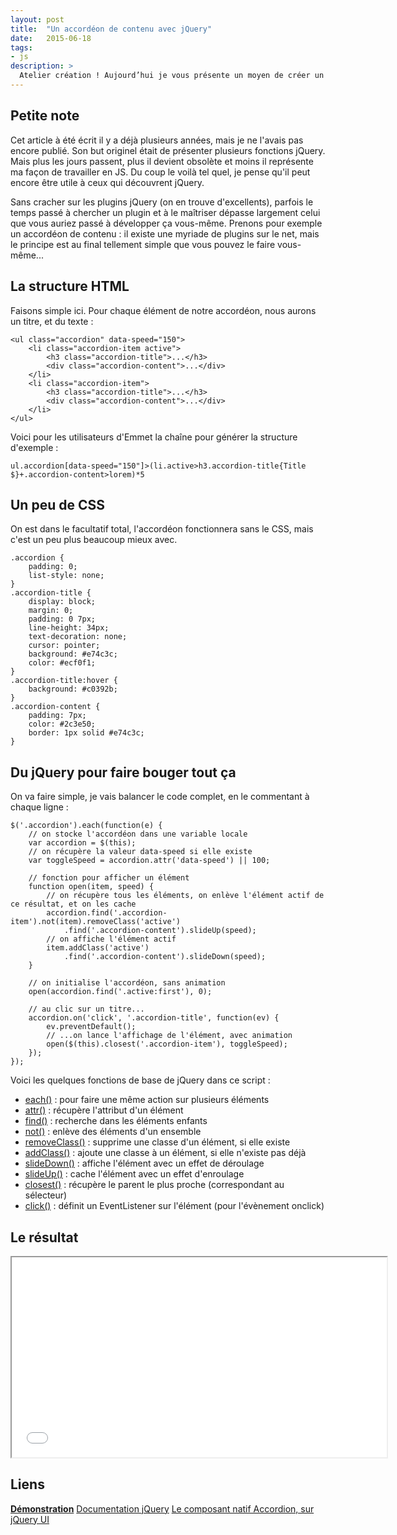 ```yaml
---
layout: post
title:  "Un accordéon de contenu avec jQuery"
date:   2015-06-18
tags:
- js
description: >
  Atelier création ! Aujourd’hui je vous présente un moyen de créer un accordéon de contenu à la main.
---
```


## Petite note

Cet article à été écrit il y a déjà plusieurs années, mais je ne l'avais pas encore publié. Son but originel était de présenter plusieurs fonctions jQuery. Mais plus les jours passent, plus il devient obsolète et moins il représente ma façon de travailler en JS. Du coup le voilà tel quel, je pense qu'il peut encore être utile à ceux qui découvrent jQuery.

Sans cracher sur les plugins jQuery (on en trouve d'excellents), parfois le temps passé à chercher un plugin et à le maîtriser dépasse largement celui que vous auriez passé à développer ça vous-même. Prenons pour exemple un accordéon de contenu : il existe une myriade de plugins sur le net, mais le principe est au final tellement simple que vous pouvez le faire vous-même...

## La structure HTML

Faisons simple ici.
Pour chaque élément de notre accordéon, nous aurons un titre, et du texte :

	<ul class="accordion" data-speed="150">
		<li class="accordion-item active">
			<h3 class="accordion-title">...</h3>
			<div class="accordion-content">...</div>
		</li>
		<li class="accordion-item">
			<h3 class="accordion-title">...</h3>
			<div class="accordion-content">...</div>
		</li>
	</ul>

Voici pour les utilisateurs d'Emmet la chaîne pour générer la structure d'exemple :

	ul.accordion[data-speed="150"]>(li.active>h3.accordion-title{Title $}+.accordion-content>lorem)*5

## Un peu de CSS

On est dans le facultatif total, l'accordéon fonctionnera sans le CSS, mais c'est un peu plus beaucoup mieux avec.

	.accordion {
		padding: 0;
		list-style: none;
	}
	.accordion-title {
		display: block;
		margin: 0;
		padding: 0 7px;
		line-height: 34px;
		text-decoration: none;
		cursor: pointer;
		background: #e74c3c;
		color: #ecf0f1;
	}
	.accordion-title:hover {
		background: #c0392b;
	}
	.accordion-content {
		padding: 7px;
		color: #2c3e50;
		border: 1px solid #e74c3c;
	}

## Du jQuery pour faire bouger tout ça

On va faire simple, je vais balancer le code complet, en le commentant à chaque ligne :

	$('.accordion').each(function(e) {
		// on stocke l'accordéon dans une variable locale
		var accordion = $(this);
		// on récupère la valeur data-speed si elle existe
		var toggleSpeed = accordion.attr('data-speed') || 100;

		// fonction pour afficher un élément
		function open(item, speed) {
			// on récupère tous les éléments, on enlève l'élément actif de ce résultat, et on les cache
			accordion.find('.accordion-item').not(item).removeClass('active')
				.find('.accordion-content').slideUp(speed);
			// on affiche l'élément actif
			item.addClass('active')
				.find('.accordion-content').slideDown(speed);
		}

		// on initialise l'accordéon, sans animation
		open(accordion.find('.active:first'), 0);

		// au clic sur un titre...
		accordion.on('click', '.accordion-title', function(ev) {
			ev.preventDefault();
			// ...on lance l'affichage de l'élément, avec animation
			open($(this).closest('.accordion-item'), toggleSpeed);
		});
	});

Voici les quelques fonctions de base de jQuery dans ce script :

* [each()](https://api.jquery.com/each/) : pour faire une même action sur plusieurs éléments
* [attr()](https://api.jquery.com/attr/) : récupère l'attribut  d'un élément
* [find()](https://api.jquery.com/find/) : recherche dans les éléments enfants
* [not()](https://api.jquery.com/not/) : enlève des éléments d'un ensemble
* [removeClass()](https://api.jquery.com/removeClass/) : supprime une classe d'un élément, si elle existe
* [addClass()](https://api.jquery.com/addClass/) : ajoute une classe à un élément, si elle n'existe pas déjà
* [slideDown()](https://api.jquery.com/slideDown/) : affiche l'élément avec un effet de déroulage
* [slideUp()](https://api.jquery.com/slideUp/) : cache l'élément avec un effet d'enroulage
* [closest()](https://api.jquery.com/closest/) : récupère le parent le plus proche (correspondant au sélecteur)
* [click()](https://api.jquery.com/click/) : définit un EventListener sur l'élément (pour l'évènement onclick)

## Le résultat

<center><iframe src="{{ site.url }}/demos/accordeon-jquery/index.html" width="600" height="320"></iframe></center>

## Liens

[**Démonstration**](https://blog.smarchal.com/demos/accordeon-jquery/index.html)
[Documentation jQuery](https://api.jquery.com/)
[Le composant natif Accordion, sur jQuery UI](https://jqueryui.com/accordion/)
